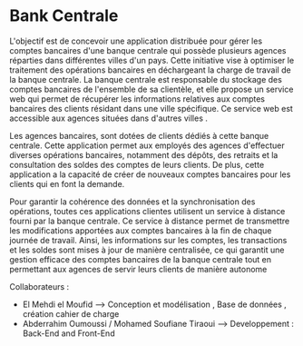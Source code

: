 # Bank Centrale
L'objectif est de concevoir une application distribuée pour gérer les comptes bancaires d'une banque centrale qui possède plusieurs agences réparties dans différentes villes d'un pays. Cette initiative vise à optimiser le traitement des opérations bancaires en déchargeant la charge de travail de la banque centrale. La banque centrale est responsable du stockage des comptes bancaires de l'ensemble de sa clientèle, et elle propose un service web qui permet de récupérer les informations relatives aux comptes bancaires des clients résidant dans une ville spécifique. Ce service web est accessible aux agences situées dans d'autres villes .

Les agences bancaires,  sont dotées de clients dédiés à cette banque centrale. Cette application permet aux employés des agences d'effectuer diverses opérations bancaires, notamment des dépôts, des retraits et la consultation des soldes des comptes de leurs clients. De plus, cette application a la capacité de créer de nouveaux comptes bancaires pour les clients qui en font la demande.

Pour garantir la cohérence des données et la synchronisation des opérations, toutes ces applications clientes utilisent un service à distance fourni par la banque centrale. Ce service à distance permet de transmettre les modifications apportées aux comptes bancaires à la fin de chaque journée de travail. Ainsi, les informations sur les comptes, les transactions et les soldes sont mises à jour de manière centralisée, ce qui garantit une gestion efficace des comptes bancaires de la banque centrale tout en permettant aux agences de servir leurs clients de manière autonome

Collaborateurs : 
  -  El Mehdi el Moufid —> Conception et modélisation , Base de données , création cahier de charge
  - Abderrahim Oumoussi / Mohamed Soufiane Tiraoui —> Developpement : Back-End and Front-End
